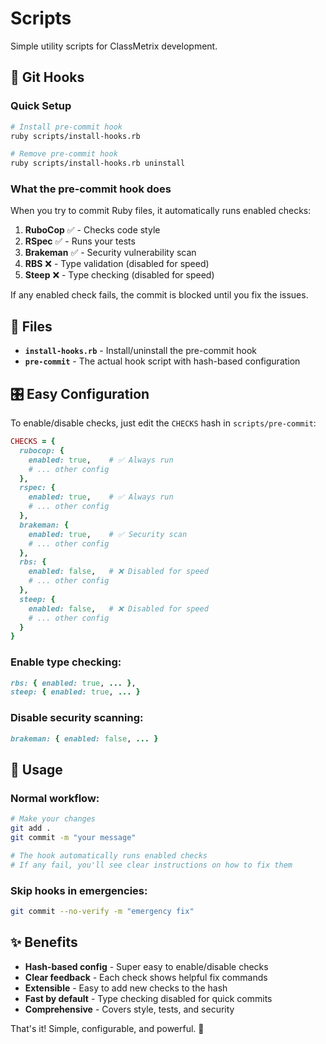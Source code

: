 # Scripts

Simple utility scripts for ClassMetrix development.

## 🔧 Git Hooks

### Quick Setup
```bash
# Install pre-commit hook
ruby scripts/install-hooks.rb

# Remove pre-commit hook
ruby scripts/install-hooks.rb uninstall
```

### What the pre-commit hook does
When you try to commit Ruby files, it automatically runs enabled checks:
1. **RuboCop** ✅ - Checks code style
2. **RSpec** ✅ - Runs your tests  
3. **Brakeman** ✅ - Security vulnerability scan
4. **RBS** ❌ - Type validation (disabled for speed)
5. **Steep** ❌ - Type checking (disabled for speed)

If any enabled check fails, the commit is blocked until you fix the issues.

## 📁 Files

- **`install-hooks.rb`** - Install/uninstall the pre-commit hook
- **`pre-commit`** - The actual hook script with hash-based configuration

## 🎛️ Easy Configuration

To enable/disable checks, just edit the `CHECKS` hash in `scripts/pre-commit`:

```ruby
CHECKS = {
  rubocop: {
    enabled: true,    # ✅ Always run
    # ... other config
  },
  rspec: {
    enabled: true,    # ✅ Always run
    # ... other config
  },
  brakeman: {
    enabled: true,    # ✅ Security scan
    # ... other config
  },
  rbs: {
    enabled: false,   # ❌ Disabled for speed
    # ... other config
  },
  steep: {
    enabled: false,   # ❌ Disabled for speed
    # ... other config
  }
}
```

### Enable type checking:
```ruby
rbs: { enabled: true, ... },
steep: { enabled: true, ... }
```

### Disable security scanning:
```ruby
brakeman: { enabled: false, ... }
```

## 🚀 Usage

### Normal workflow:
```bash
# Make your changes
git add .
git commit -m "your message"

# The hook automatically runs enabled checks
# If any fail, you'll see clear instructions on how to fix them
```

### Skip hooks in emergencies:
```bash
git commit --no-verify -m "emergency fix"
```

## ✨ Benefits

- **Hash-based config** - Super easy to enable/disable checks
- **Clear feedback** - Each check shows helpful fix commands
- **Extensible** - Easy to add new checks to the hash
- **Fast by default** - Type checking disabled for quick commits
- **Comprehensive** - Covers style, tests, and security

That's it! Simple, configurable, and powerful. 🎉
